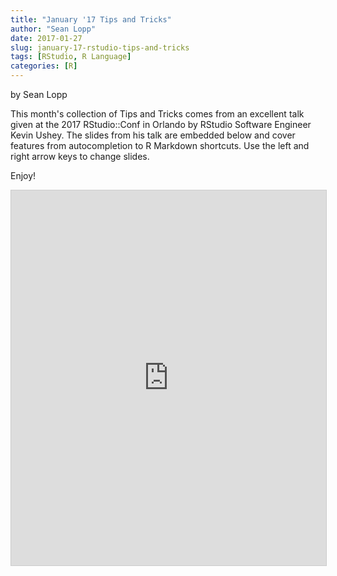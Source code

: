```yaml
---
title: "January '17 Tips and Tricks"
author: "Sean Lopp"
date: 2017-01-27
slug: january-17-rstudio-tips-and-tricks
tags: [RStudio, R Language]
categories: [R]
---
```

by Sean Lopp

This month's collection of Tips and Tricks comes from an excellent talk given at the 2017 RStudio::Conf in Orlando by RStudio Software Engineer Kevin Ushey.  The slides from his talk are embedded below and cover features from autocompletion to R Markdown shortcuts. Use the left and right arrow keys to change slides.

Enjoy!

<iframe src="https://rawgit.com/kevinushey/2017-rstudio-conf/master/slides.html#1" width="100%" height="600" frameborder="0" marginwidth="0" marginheight="0" scrolling="no" style="border:1px solid #CCC; border-width:1px; margin-bottom:5px; max-width: 100%;" allowfullscreen=""></iframe>
